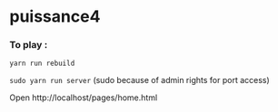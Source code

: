 # puissance4

### To play :

`yarn run rebuild`

`sudo yarn run server` (sudo because of admin rights for port access)

Open http://localhost/pages/home.html
